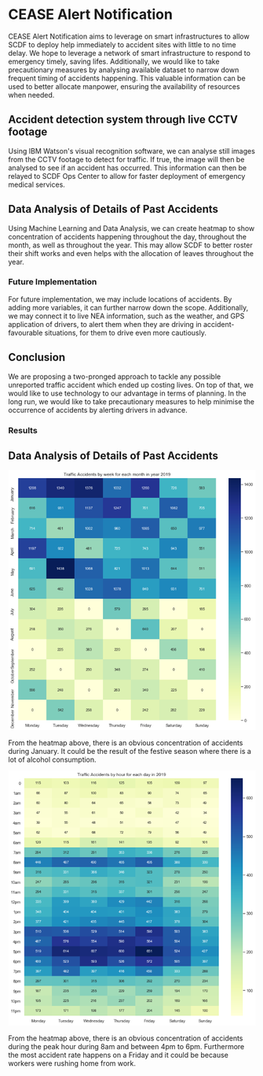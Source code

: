 # CEASE Alert Notification

CEASE Alert Notification aims to leverage on smart infrastructures to allow SCDF to deploy help immediately to accident sites with little to no time delay. We hope to leverage a network of smart infrastructure to respond to emergency timely, saving lifes. Additionally, we would like to take precautionary measures by analysing available dataset to narrow down frequent timing of accidents happening. This valuable information can be used to better allocate manpower, ensuring the availability of resources when needed.

## Accident detection system through live CCTV footage

Using IBM Watson's visual recognition software, we can analyse still images from the CCTV footage to detect for traffic. If true, the image will then be analysed to see if an accident has occurred. This information can then be relayed to SCDF Ops Center to allow for faster deployment of emergency medical services.

## Data Analysis of Details of Past Accidents

Using Machine Learning and Data Analysis, we can create heatmap to show concentration of accidents happening throughout the day, throughout the month, as well as throughout the year. This may allow SCDF to better roster their shift works and even helps with the allocation of leaves throughout the year.

### Future Implementation

For future implementation, we may include locations of accidents. By adding more variables, it can further narrow down the scope. Additionally, we may connect it to live NEA information, such as the weather, and GPS application of drivers, to alert them when they are driving in accident-favourable situations, for them to drive even more cautiously. 

## Conclusion

We are proposing a two-pronged approach to tackle any possible unreported traffic accident which ended up costing lives. On top of that, we would like to use technology to our advantage in terms of planning. In the long run, we would like to take precautionary measures to help minimise the occurrence of accidents by alerting drivers in advance.

### Results

## Data Analysis of Details of Past Accidents

<p align = "center">
    <img src="readme_src/result1.png" alt="result1">
</p>

From the heatmap above, there is an obvious concentration of accidents during January. It could be the result of the festive season where there is a lot of alcohol consumption.

<p align = "center">
    <img src="readme_src/result2.png" alt="result1">
</p>

From the heatmap above, there is an obvious concentration of accidents during the peak hour during 8am and between 4pm to 6pm. Furthermore the most accident rate happens on a Friday and it could be because workers were rushing home from work.
